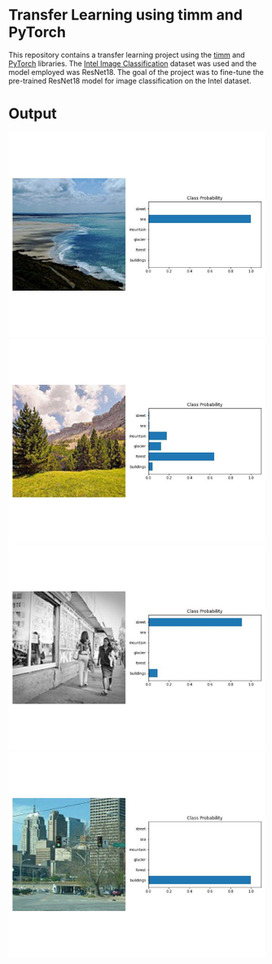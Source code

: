# Transfer Learning using timm and PyTorch

This repository contains a transfer learning project using the [timm](https://timm.fast.ai/) and [PyTorch](https://pytorch.org/) libraries. The [Intel Image Classification](https://www.kaggle.com/datasets/puneet6060/intel-image-classification) dataset was used and the model employed was ResNet18. The goal of the project was to fine-tune the pre-trained ResNet18 model for image classification on the Intel dataset.

# Output

![Output 1](https://github.com/niyarrbarman/transfer-learning-intel-clf/blob/main/outputs/output.jpg)
![Output 2](https://github.com/niyarrbarman/transfer-learning-intel-clf/blob/main/outputs/output%20-1.jpg)
![Output 3](https://github.com/niyarrbarman/transfer-learning-intel-clf/blob/main/outputs/output%20-%203.jpg)
![Output 4](https://github.com/niyarrbarman/transfer-learning-intel-clf/blob/main/outputs/output%20-%202.jpg)
